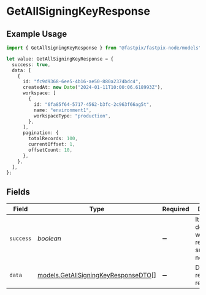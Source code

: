 # GetAllSigningKeyResponse

## Example Usage

```typescript
import { GetAllSigningKeyResponse } from "@fastpix/fastpix-node/models";

let value: GetAllSigningKeyResponse = {
  success: true,
  data: [
    {
      id: "fc9d9368-6ee5-4b16-ae50-880a2374bdc4",
      createdAt: new Date("2024-01-11T10:00:06.618993Z"),
      workspace: [
        {
          id: "6fa85f64-5717-4562-b3fc-2c963f66ag5t",
          name: "environment1",
          workspaceType: "production",
        },
      ],
      pagination: {
        totalRecords: 100,
        currentOffset: 1,
        offsetCount: 10,
      },
    },
  ],
};
```

## Fields

| Field                                                                            | Type                                                                             | Required                                                                         | Description                                                                      | Example                                                                          |
| -------------------------------------------------------------------------------- | -------------------------------------------------------------------------------- | -------------------------------------------------------------------------------- | -------------------------------------------------------------------------------- | -------------------------------------------------------------------------------- |
| `success`                                                                        | *boolean*                                                                        | :heavy_minus_sign:                                                               | It demonstrates whether the request is successful or not.                        | 100                                                                              |
| `data`                                                                           | [models.GetAllSigningKeyResponseDTO](../models/getallsigningkeyresponsedto.md)[] | :heavy_minus_sign:                                                               | Displays the result of the request.                                              |                                                                                  |